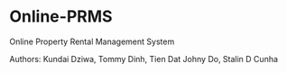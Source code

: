 # Online-PRMS
Online Property Rental Management System

Authors: Kundai Dziwa, Tommy Dinh, Tien Dat Johny Do, Stalin D Cunha 